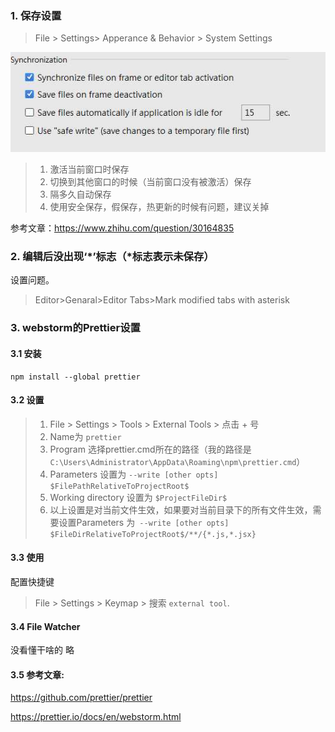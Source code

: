 ### 1. 保存设置
> File > Settings> Apperance & Behavior > System Settings

![image](https://github.com/qingfengmy/blogs/raw/master/sources/20171205/1.jpg)
> 1. 激活当前窗口时保存
> 2. 切换到其他窗口的时候（当前窗口没有被激活）保存
> 3. 隔多久自动保存
> 4. 使用安全保存，假保存，热更新的时候有问题，建议关掉

参考文章：https://www.zhihu.com/question/30164835

### 2. 编辑后没出现‘*’标志（*标志表示未保存）
设置问题。
> Editor>Genaral>Editor Tabs>Mark modified tabs with asterisk

### 3. webstorm的Prettier设置
#### 3.1 安装
```
npm install --global prettier
```
#### 3.2 设置
> 1. File > Settings > Tools > External Tools > 点击 + 号 
> 2. Name为 `prettier`
> 3. Program 选择prettier.cmd所在的路径（我的路径是`C:\Users\Administrator\AppData\Roaming\npm\prettier.cmd`）
> 4. Parameters 设置为 `--write [other opts] $FilePathRelativeToProjectRoot$`
> 5. Working directory 设置为 `$ProjectFileDir$`
> 6. 以上设置是对当前文件生效，如果要对当前目录下的所有文件生效，需要设置Parameters 为` --write [other opts] $FileDirRelativeToProjectRoot$/**/{*.js,*.jsx}`
#### 3.3 使用
配置快捷键
> File > Settings > Keymap > 搜索 `external tool`.
#### 3.4 File Watcher
没看懂干啥的 略

#### 3.5 参考文章:
https://github.com/prettier/prettier

https://prettier.io/docs/en/webstorm.html
